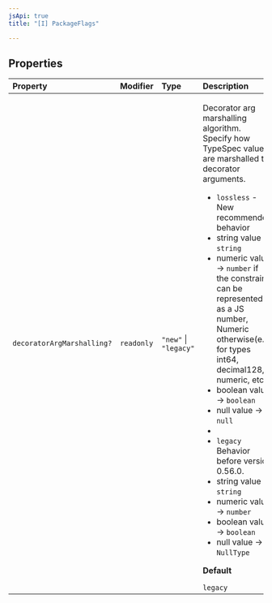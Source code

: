 ```yaml
---
jsApi: true
title: "[I] PackageFlags"

---
```

## Properties

| Property | Modifier | Type | Description |
| :------ | :------ | :------ | :------ |
| `decoratorArgMarshalling?` | `readonly` | `"new"` \| `"legacy"` | <p>Decorator arg marshalling algorithm. Specify how TypeSpec values are marshalled to decorator arguments.</p><ul><li>`lossless` - New recommended behavior</li><li>string value -> `string`</li><li>numeric value -> `number` if the constraint can be represented as a JS number, Numeric otherwise(e.g. for types int64, decimal128, numeric, etc.)</li><li>boolean value -> `boolean`</li><li>null value -> `null`</li><li></li><li>`legacy` Behavior before version 0.56.0.</li><li>string value -> `string`</li><li>numeric value -> `number`</li><li>boolean value -> `boolean`</li><li>null value -> `NullType`</li></ul><p>**Default**</p><code>legacy</code> |
